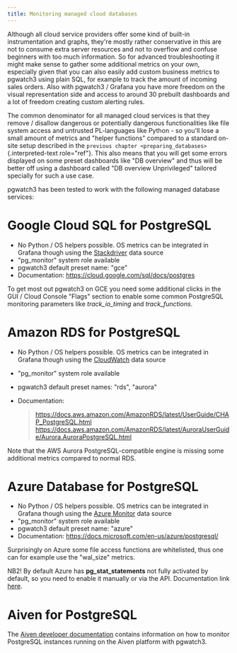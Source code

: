 ```yaml
---
title: Monitoring managed cloud databases
---
```


Although all cloud service providers offer some kind of built-in
instrumentation and graphs, they're mostly rather conservative in this
are not to consume extra server resources and not to overflow and
confuse beginners with too much information. So for advanced
troubleshooting it might make sense to gather some additional metrics on
your own, especially given that you can also easily add custom business
metrics to pgwatch3 using plain SQL, for example to track the amount of
incoming sales orders. Also with pgwatch3 / Grafana you have more
freedom on the visual representation side and access to around 30
prebuilt dashboards and a lot of freedom creating custom alerting rules.

The common denominator for all managed cloud services is that they
remove / disallow dangerous or potentially dangerous functionalities
like file system access and untrusted PL-languages like Python - so
you'll lose a small amount of metrics and "helper functions" compared
to a standard on-site setup described in the
`previous chapter <preparing_databases>`{.interpreted-text role="ref"}.
This also means that you will get some errors displayed on some preset
dashboards like "DB overview" and thus will be better off using a
dashboard called "DB overview Unprivileged" tailored specially for
such a use case.

pgwatch3 has been tested to work with the following managed database
services:

# Google Cloud SQL for PostgreSQL

-   No Python / OS helpers possible. OS metrics can be integrated in
    Grafana though using the
    [Stackdriver](https://grafana.com/docs/grafana/latest/datasources/google-cloud-monitoring/)
    data source
-   "pg_monitor" system role available
-   pgwatch3 default preset name: "gce"
-   Documentation: <https://cloud.google.com/sql/docs/postgres>

To get most out pgwatch3 on GCE you need some additional clicks in the
GUI / Cloud Console "Flags" section to enable some common PostgreSQL
monitoring parameters like *track_io_timing* and *track_functions*.

# Amazon RDS for PostgreSQL

-   No Python / OS helpers possible. OS metrics can be integrated in
    Grafana though using the
    [CloudWatch](https://grafana.com/docs/grafana/latest/datasources/cloudwatch/)
    data source

-   "pg_monitor" system role available

-   pgwatch3 default preset names: "rds", "aurora"

-   Documentation:

    > <https://docs.aws.amazon.com/AmazonRDS/latest/UserGuide/CHAP_PostgreSQL.html>
    > <https://docs.aws.amazon.com/AmazonRDS/latest/AuroraUserGuide/Aurora.AuroraPostgreSQL.html>

Note that the AWS Aurora PostgreSQL-compatible engine is missing some
additional metrics compared to normal RDS.

# Azure Database for PostgreSQL

-   No Python / OS helpers possible. OS metrics can be integrated in
    Grafana though using the [Azure
    Monitor](https://grafana.com/docs/grafana/latest/datasources/azuremonitor/)
    data source
-   "pg_monitor" system role available
-   pgwatch3 default preset name: "azure"
-   Documentation: <https://docs.microsoft.com/en-us/azure/postgresql/>

Surprisingly on Azure some file access functions are whitelisted, thus
one can for example use the "wal_size" metrics.

NB2! By default Azure has **pg_stat_statements** not fully activated by
default, so you need to enable it manually or via the API. Documentation
link
[here](https://docs.microsoft.com/en-us/azure/postgresql/howto-optimize-query-stats-collection).

# Aiven for PostgreSQL

The [Aiven developer
documentation](https://developer.aiven.io/docs/products/postgresql/howto/monitor-with-pgwatch3.html)
contains information on how to monitor PostgreSQL instances running on
the Aiven platform with pgwatch3.
